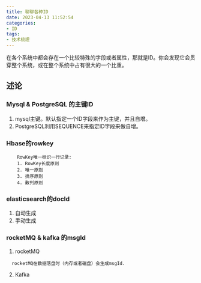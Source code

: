 ```yaml
---
title: 聊聊各种ID
date: 2023-04-13 11:52:54
categories:
- ID
tags:
- 技术梳理
---
```

在各个系统中都会存在一个比较特殊的字段或者属性，那就是ID。你会发现它会贯穿整个系统，或在整个系统中占有很大的一个比重。

<!-- more -->
## 述论
    
### Mysql & PostgreSQL 的主键ID
1. mysql主键。默认指定一个ID字段来作为主键，并且自增。
2. PostgreSQL利用SEQUENCE来指定ID字段来做自增。

### Hbase的rowkey
```text
    RowKey唯一标识一行记录:
    1. RowKey长度原则
    2. 唯一原则
    3. 排序原则
    4. 散列原则
```

### elasticsearch的docId
1. 自动生成
2. 手动生成

### rocketMQ & kafka 的msgId
1. rocketMQ
```text
  rocketMQ在数据落盘时（内存或者磁盘）会生成msgId.
```
2. Kafka
```text
  
```